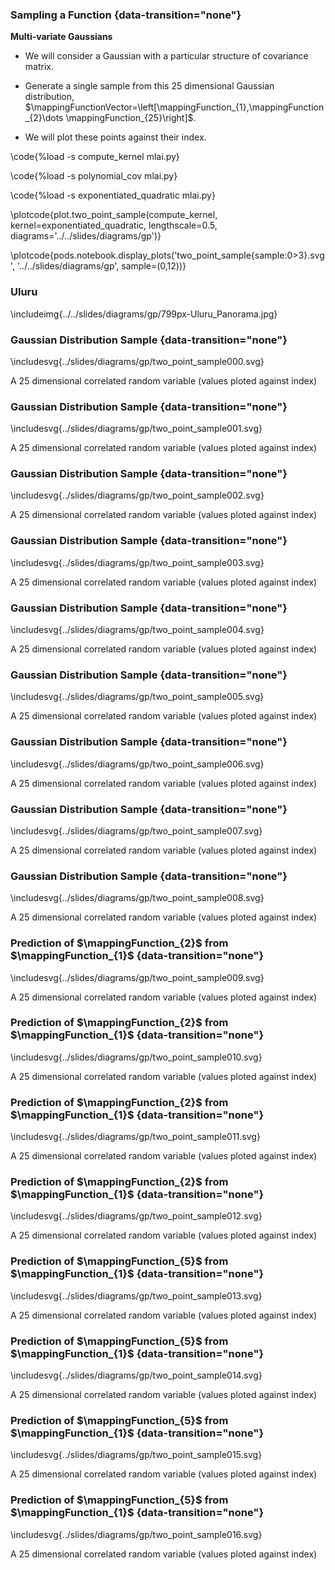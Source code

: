 
### Sampling a Function  {data-transition="none"}

**Multi-variate Gaussians**

-   We will consider a Gaussian with a particular structure of
    covariance matrix.

-   Generate a single sample from this 25 dimensional Gaussian
    distribution,
    $\mappingFunctionVector=\left[\mappingFunction_{1},\mappingFunction_{2}\dots \mappingFunction_{25}\right]$.

-   We will plot these points against their index.


\code{%load -s compute_kernel mlai.py}

\code{%load -s polynomial_cov mlai.py}

\code{%load -s exponentiated_quadratic mlai.py}

\plotcode{plot.two_point_sample(compute_kernel, kernel=exponentiated_quadratic, 
                      lengthscale=0.5, diagrams='../../slides/diagrams/gp')}

\plotcode{pods.notebook.display_plots('two_point_sample{sample:0>3}.svg', 
                            '../../slides/diagrams/gp', sample=(0,12))}
							
### Uluru

\includeimg{../../slides/diagrams/gp/799px-Uluru_Panorama.jpg}

### Gaussian Distribution Sample {data-transition="none"}

\includesvg{../slides/diagrams/gp/two_point_sample000.svg}

A 25 dimensional correlated random variable (values ploted against index)

### Gaussian Distribution Sample {data-transition="none"}

\includesvg{../slides/diagrams/gp/two_point_sample001.svg}

A 25 dimensional correlated random variable (values ploted against index)

### Gaussian Distribution Sample {data-transition="none"}

\includesvg{../slides/diagrams/gp/two_point_sample002.svg}

A 25 dimensional correlated random variable (values ploted against index)

### Gaussian Distribution Sample {data-transition="none"}

\includesvg{../slides/diagrams/gp/two_point_sample003.svg}

A 25 dimensional correlated random variable (values ploted against index)

### Gaussian Distribution Sample {data-transition="none"}

\includesvg{../slides/diagrams/gp/two_point_sample004.svg}

A 25 dimensional correlated random variable (values ploted against index)

### Gaussian Distribution Sample {data-transition="none"}

\includesvg{../slides/diagrams/gp/two_point_sample005.svg}

A 25 dimensional correlated random variable (values ploted against index)

### Gaussian Distribution Sample {data-transition="none"}

\includesvg{../slides/diagrams/gp/two_point_sample006.svg}

A 25 dimensional correlated random variable (values ploted against index)

### Gaussian Distribution Sample {data-transition="none"}

\includesvg{../slides/diagrams/gp/two_point_sample007.svg}

A 25 dimensional correlated random variable (values ploted against index)

### Gaussian Distribution Sample {data-transition="none"}

\includesvg{../slides/diagrams/gp/two_point_sample008.svg}

A 25 dimensional correlated random variable (values ploted against index)


### Prediction of $\mappingFunction_{2}$ from $\mappingFunction_{1}$ {data-transition="none"}

\includesvg{../slides/diagrams/gp/two_point_sample009.svg}

A 25 dimensional correlated random variable (values ploted against index)

### Prediction of $\mappingFunction_{2}$ from $\mappingFunction_{1}$ {data-transition="none"}

\includesvg{../slides/diagrams/gp/two_point_sample010.svg}

A 25 dimensional correlated random variable (values ploted against index)

### Prediction of $\mappingFunction_{2}$ from $\mappingFunction_{1}$ {data-transition="none"}

\includesvg{../slides/diagrams/gp/two_point_sample011.svg}

A 25 dimensional correlated random variable (values ploted against index)

### Prediction of $\mappingFunction_{2}$ from $\mappingFunction_{1}$ {data-transition="none"}

\includesvg{../slides/diagrams/gp/two_point_sample012.svg}

A 25 dimensional correlated random variable (values ploted against index)

### Prediction of $\mappingFunction_{5}$ from $\mappingFunction_{1}$ {data-transition="none"}

\includesvg{../slides/diagrams/gp/two_point_sample013.svg}

A 25 dimensional correlated random variable (values ploted against index)

### Prediction of $\mappingFunction_{5}$ from $\mappingFunction_{1}$ {data-transition="none"}

\includesvg{../slides/diagrams/gp/two_point_sample014.svg}

A 25 dimensional correlated random variable (values ploted against index)

### Prediction of $\mappingFunction_{5}$ from $\mappingFunction_{1}$ {data-transition="none"}

\includesvg{../slides/diagrams/gp/two_point_sample015.svg}

A 25 dimensional correlated random variable (values ploted against index)

### Prediction of $\mappingFunction_{5}$ from $\mappingFunction_{1}$ {data-transition="none"}

\includesvg{../slides/diagrams/gp/two_point_sample016.svg}

A 25 dimensional correlated random variable (values ploted against index)

